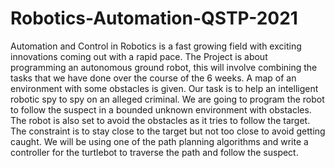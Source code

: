# Robotics-Automation-QSTP-2021
Automation and Control in Robotics is a fast growing field with exciting innovations
coming out with a rapid pace. The Project is about programming an autonomous ground robot, this will involve
combining the tasks that we have done over the course of the 6 weeks. A
map of an environment with some obstacles is given. Our task is to help an intelligent robotic
spy to spy on an alleged criminal. We are going to program the robot to follow the suspect in a
bounded unknown environment with obstacles. The robot is also set to avoid the
obstacles as it tries to follow the target. The constraint is to stay close to the target but
not too close to avoid getting caught. We will be using one of the path planning
algorithms and write a controller for the turtlebot to traverse the path and follow the suspect.
